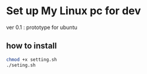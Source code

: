 # Set up My Linux pc for dev

ver 0.1 : prototype for ubuntu

## how to install

```bash
chmod +x setting.sh
./seting.sh

```
